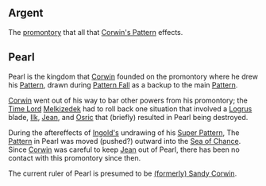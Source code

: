 ## Argent

The [promontory](Cosmology) that all that [Corwin's Pattern](CorwinPattern) effects.

## Pearl

Pearl is the kingdom that [Corwin](CorwinOfOberon) founded on the promontory where he drew his [Pattern](CorwinPattern), drawn during [Pattern Fall](PatternFall) as a backup to the main [Pattern](PrimalPattern).

[Corwin](CorwinOfOberon) went out of his way to bar other powers from his promontory; the [Time Lord](RealmsLords) [Melkizedek](TimeLordMelkizedek) had to roll back one situation that involved a [Logrus](TheLogrus) blade, [Ilk](IlkandacianOfCara), [Jean](JeanOfFlorimel), and [Osric](OsricOfChanicut) that (briefly) resulted in Pearl being destroyed.

During the aftereffects of [Ingold's](IngoldOfBenedict) undrawing of his [Super Pattern](SuperPattern), The [Pattern](CorwinPattern) in Pearl was moved (pushed?) outward into the [Sea of Chance](SeaOfChance).  Since [Corwin](CorwinOfOberon) was careful to keep [Jean](JeanOfFlorimel) out of Pearl, there has been no contact with this promontory since then.

The current ruler of Pearl is presumed to be [(formerly) Sandy Corwin](CorwinOfOberon).
